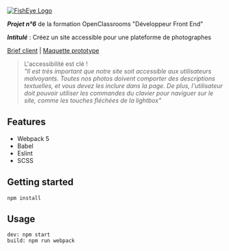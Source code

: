 [![FishEye Logo](https://maxime-rl.github.io/MaximeRobilLepretre_6_14032021/assets/logo/logo-fisheye.svg)](https://maxime-rl.github.io/MaximeRobilLepretre_6_14032021/)

***Projet n°6*** de la formation OpenClassrooms "Développeur Front End"

***Intitulé*** : Créez un site accessible pour une plateforme de photographes

[Brief client](https://s3-eu-west-1.amazonaws.com/course.oc-static.com/projects/Front-End+V2/P5+Javascript+%26+Accessibility/Notes+de+re%CC%81union.pdf)  | 
[Maquette prototype](https://www.figma.com/file/pt8xJxC1QffW4HX16QhGZJ/UI-Design-FishEye-FR?node-id=0%3A1)

> L'accessibilité est clé !<br>
> *"Il est très important que notre site soit accessible aux utilisateurs malvoyants. Toutes nos
> photos doivent comporter des descriptions textuelles, et vous devez les inclure dans la page. De
> plus, l'utilisateur doit pouvoir utiliser les commandes du clavier pour naviguer sur le site, comme
> les touches fléchées de la lightbox"*

## Features
- Webpack 5
- Babel
- Eslint
- SCSS

## Getting started
`npm install`

## Usage
`dev: npm start`<br>
`build: npm run webpack`

